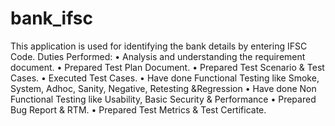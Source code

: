 # bank_ifsc
This application is used for identifying the bank details by entering IFSC Code.
Duties Performed:
•	Analysis and understanding the requirement document.
•	Prepared Test Plan Document.
•	Prepared Test Scenario & Test Cases.
•	Executed Test Cases.
•	Have done Functional Testing like Smoke, System, Adhoc, Sanity, Negative, Retesting &Regression
•	Have done Non Functional Testing like Usability, Basic Security & Performance
•	Prepared Bug Report & RTM.
•	Prepared Test Metrics & Test Certificate.
